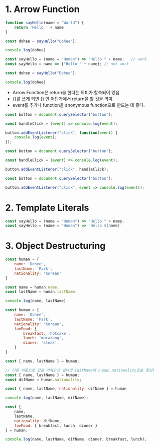 # 1. Arrow Function

```javascript
function sayHello(name = "World") {
    return 'Hello ' + name
}

const dohee = sayHello("Dohee");

console.log(dohee)
```

```javascript
const sayHello = (name = "Human") => "Hello " + name;	// work
const sayHello = name => {"Hello " + name};	// not work

const dohee = sayHello("Dohee");

console.log(dohee)
```

- Arrow Function은 return을 한다는 의미가 함축되어 있음
- {}를 쓰게 되면 {} 안 어딘가에서 return을 할 것을 의미
- event를 추가나 function을 anonymous function으로 만드는 데 좋다.



```javascript
const button = document.querySelector("button");

const handleClick = (event) => console.log(event);

button.addEventListener("click", function(event) {
    console.log(event);
});
```

```javascript
const button = document.querySelector("button");

const handleClick = (event) => console.log(event);

button.addEventListener("click", handleClick);
```

```javascript
const button = document.querySelector("button");

button.addEventListener("click", event => console.log(event));
```



# 2. Template Literals

```javascript
const sayHello = (name = "Human") => "Hello " + name;
const sayHello = (name = "Human") => `Hello ${name}`
```



# 3. Object Destructuring

```javascript
const human = {
    name: 'Dohee',
    lastName: 'Park',
    nationality: 'Korean'
}

const name = human.name;
const lastName = human.lastName;

console.log(name, lastName)
```

```javascript
const human = {
    name: 'Dohee',
    lastName: 'Park',
    nationality: 'Korean',
    favFood: {
        breakfast: 'hotcake',
        lunch: 'maratang',
        dinner: 'steak',
    }
}

const { name, lastName } = human;

// 다른 이름으로 값을 가져오고 싶다면 (difName에 human.nationality값을 할당)
const { name, lastName } = human;
const difName = human.nationality;

const { name, lastName, nationality: difName } = human

console.log(name, lastName, difName);

const {
    name,
    lastName,
    nationality: difName,
    favFood: { breakfast, lunch, dinner }
} = human;

console.log(name, lastName, difName, dinner, breakfast, lunch);
```

